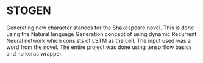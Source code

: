 # STOGEN
Generating new character stances for the Shakespeare novel. This is done using the Natural language Generation concept of using dynamic Recurrent Neural network which consists of LSTM as the cell. The input used was a word from the novel. The entire project was done using tensorflow basics and no keras wrapper.  
